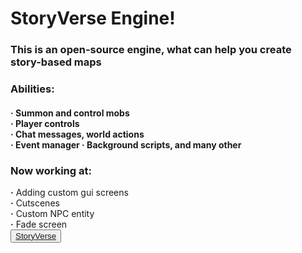 <h1><b>StoryVerse Engine!</b></h1>
<h3>This is an open-source engine, what can help you create<br>
<b>story-based maps</b></h3>
<h3>Abilities:</h3>
<h4><b>·</b> Summon and control mobs<br>
    <b>·</b> Player controls<br>
    <b>·</b> Chat messages, world actions<br>
    <b>·</b> Event manager
    <b>·</b> Background scripts, and many other</h4>
<h3>Now working at:</h3>
    <b>·</b> Adding custom gui screens<br>
    <b>·</b> Cutscenes<br>
    <b>·</b> Custom NPC entity<br>
    <b>·</b> Fade screen

<style>
custom_button {
    color: white;
    background-color: green;
}
body {
    background-color: dark-gray
}
</style>
<br>
<button class="custom_button"><a href="https://www.t.me/StoryVerseStudioOfficial">
StoryVerse</a></button>